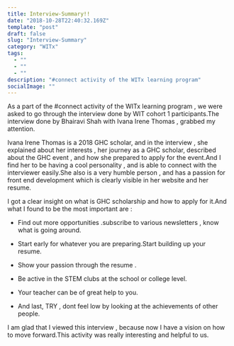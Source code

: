 ```yaml
---
title: Interview-Summary!!
date: "2018-10-28T22:40:32.169Z"
template: "post"
draft: false
slug: "Interview-Summary"
category: "WITx"
tags:
  - ""
  - ""
  - ""
description: "#connect activity of the WITx learning program"
socialImage: ""
---
```



As a part of the #connect activity of the WITx learning program , we were asked to go through the interview done by WIT cohort 1 participants.The interview done by Bhairavi Shah with Ivana Irene Thomas , grabbed my attention.

Ivana Irene Thomas is a 2018 GHC scholar, and in the interview , she explained about her interests , her journey as a GHC scholar, described about the GHC event , and how she prepared to apply for the event.And I find her to be having a cool personality , and is able to connect with the interviewer easily.She also is a very humble person , and has a passion for front end development which is clearly visible in her website and her resume.

I got a clear insight on what is GHC scholarship and how to apply for it.And what I found to be the most important are :

* Find out more opportunities .subscribe to various newsletters , know what is going around.

* Start early for whatever you are preparing.Start building up your resume.
* Show your passion through the resume .
* Be active in the STEM clubs at the school or college level.
* Your teacher can be of great help to you.
* And last, TRY , dont feel low by looking at the achievements of other people.

I am glad that I viewed this interview , because now I have a vision on how to move forward.This activity was really interesting and helpful to us.
